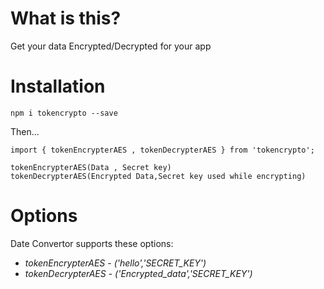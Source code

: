 # What is this?

Get your data Encrypted/Decrypted for your app

# Installation

`npm i tokencrypto --save`

Then...

```
import { tokenEncrypterAES , tokenDecrypterAES } from 'tokencrypto';

tokenEncrypterAES(Data , Secret key)
tokenDecrypterAES(Encrypted Data,Secret key used while encrypting)
```

# Options

Date Convertor supports these options:

* *tokenEncrypterAES* - _('hello','SECRET_KEY')_ 
* *tokenDecrypterAES* - _('Encrypted_data','SECRET_KEY')_